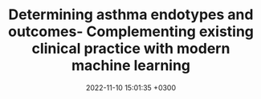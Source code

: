 ---
title: Determining asthma endotypes and outcomes- Complementing existing clinical practice with modern machine learning
description: Anuradha Ray*, Sally E Wenzel* , <strong><u>Das J*</u></strong>
date: 2022-11-10 15:01:35 +0300
image: '/images/determining-asthma.jpeg'
tags: [Machine_Learning]
href : 'https://www.ncbi.nlm.nih.gov/pmc/articles/PMC9798025/'
published: Cell Reports Medicine 2022
year : 2022
featured:
---